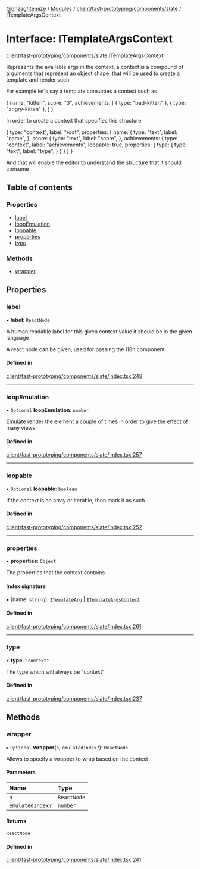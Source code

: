 [@onzag/itemize](../README.md) / [Modules](../modules.md) / [client/fast-prototyping/components/slate](../modules/client_fast_prototyping_components_slate.md) / ITemplateArgsContext

# Interface: ITemplateArgsContext

[client/fast-prototyping/components/slate](../modules/client_fast_prototyping_components_slate.md).ITemplateArgsContext

Represents the available args in the context, a context is a compound
of arguments that represent an object shape, that will be used to create
a template and render such

For example let's say a template consumes a context such as

{
  name: "kitten",
  score: "3",
  achievements: [
    {
      type: "bad-kitten"
    },
    {
      type: "angry-kitten"
    },
  ]
}

In order to create a context that specifies this structure

{
  type: "context",
  label: "root",
  properties: {
    name: {
      type: "text",
      label: "name",
    },
    score: {
      type: "text",
      label: "score",
    },
    achievements: {
      type: "context",
      label: "achievements",
      loopable: true,
      properties: {
        type: {
          type: "text",
          label: "type",
        }
      }
    }
  }
}

And that will enable the editor to understand the structure that it should
consume

## Table of contents

### Properties

- [label](client_fast_prototyping_components_slate.ITemplateArgsContext.md#label)
- [loopEmulation](client_fast_prototyping_components_slate.ITemplateArgsContext.md#loopemulation)
- [loopable](client_fast_prototyping_components_slate.ITemplateArgsContext.md#loopable)
- [properties](client_fast_prototyping_components_slate.ITemplateArgsContext.md#properties)
- [type](client_fast_prototyping_components_slate.ITemplateArgsContext.md#type)

### Methods

- [wrapper](client_fast_prototyping_components_slate.ITemplateArgsContext.md#wrapper)

## Properties

### label

• **label**: `ReactNode`

A human readable label for this given context value
it should be in the given language

A react node can be given, used for passing the I18n component

#### Defined in

[client/fast-prototyping/components/slate/index.tsx:248](https://github.com/onzag/itemize/blob/f2f29986/client/fast-prototyping/components/slate/index.tsx#L248)

___

### loopEmulation

• `Optional` **loopEmulation**: `number`

Emulate render the element a couple of times in order to give the effect
of many views

#### Defined in

[client/fast-prototyping/components/slate/index.tsx:257](https://github.com/onzag/itemize/blob/f2f29986/client/fast-prototyping/components/slate/index.tsx#L257)

___

### loopable

• `Optional` **loopable**: `boolean`

If the context is an array or iterable, then mark it as such

#### Defined in

[client/fast-prototyping/components/slate/index.tsx:252](https://github.com/onzag/itemize/blob/f2f29986/client/fast-prototyping/components/slate/index.tsx#L252)

___

### properties

• **properties**: `Object`

The properties that the context contains

#### Index signature

▪ [name: `string`]: [`ITemplateArg`](client_fast_prototyping_components_slate.ITemplateArg.md) \| [`ITemplateArgsContext`](client_fast_prototyping_components_slate.ITemplateArgsContext.md)

#### Defined in

[client/fast-prototyping/components/slate/index.tsx:261](https://github.com/onzag/itemize/blob/f2f29986/client/fast-prototyping/components/slate/index.tsx#L261)

___

### type

• **type**: ``"context"``

The type which will always be "context"

#### Defined in

[client/fast-prototyping/components/slate/index.tsx:237](https://github.com/onzag/itemize/blob/f2f29986/client/fast-prototyping/components/slate/index.tsx#L237)

## Methods

### wrapper

▸ `Optional` **wrapper**(`n`, `emulatedIndex?`): `ReactNode`

Allows to specify a wrapper to wrap based on the context

#### Parameters

| Name | Type |
| :------ | :------ |
| `n` | `ReactNode` |
| `emulatedIndex?` | `number` |

#### Returns

`ReactNode`

#### Defined in

[client/fast-prototyping/components/slate/index.tsx:241](https://github.com/onzag/itemize/blob/f2f29986/client/fast-prototyping/components/slate/index.tsx#L241)

